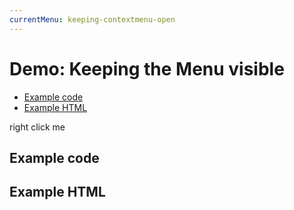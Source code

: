 ```yaml
---
currentMenu: keeping-contextmenu-open 
---
```


# Demo: Keeping the Menu visible

<!-- START doctoc generated TOC please keep comment here to allow auto update -->
<!-- DON'T EDIT THIS SECTION, INSTEAD RE-RUN doctoc TO UPDATE -->


- [Example code](#example-code)
- [Example HTML](#example-html)

<!-- END doctoc generated TOC please keep comment here to allow auto update -->

<span class="context-menu-one btn btn-neutral">right click me</span>

## Example code

<script type="text/javascript" class="showcase">
$(function(){
    $.contextMenu({
        selector: '.context-menu-one', 
        callback: function(e, key, currentMenuData, rootMenuData) {
            var m = "clicked: " + key;
            window.console && console.log(m) || alert(m); 
        },
        items: {
            "edit": {
                name: "Closing on Click", 
                icon: "edit", 
                callback: function(){ return true; }
            },
            "cut": {
                name: "Open after Click", 
                icon: "cut", 
                callback: function(){ return false; }
            }
        }
    });
});
</script>

## Example HTML
<div style="display:none;" class="showcase" data-showcase-import=".context-menu-one"></div>